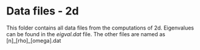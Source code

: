 # Data files - 2d

This folder contains all data files from the computations of 2d.
Eigenvalues can be found in the *eigval.dat* file.
The other files are named as [n]\_[rho]\_[omega].dat